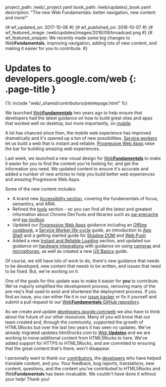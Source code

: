 project_path: /web/_project.yaml book_path: /web/updates/_book.yaml description: "The new Web Fundamentals: better navigation, new content and more!"

{# wf_updated_on: 2017-10-06 #} {# wf_published_on: 2016-10-07 #} {# wf_featured_image: /web/updates/images/2016/09/broadcast.png #} {# wf_featured_snippet: We recently made some big changes to Web**Fundamentals**, improving navigation, adding lots of new content, and making it easier for you to contribute. #}

# Updates to developers.google.com/web {: .page-title }

{% include "web/_shared/contributors/petelepage.html" %}

We launched [Web**Fundamentals**](/web/fundamentals/) two years ago to help ensure that developers had the latest guidance on how to build great sites and apps that worked well on desktop, but more importantly, on [mobile](https://webmasters.googleblog.com/2014/11/helping-users-find-mobile-friendly-pages.html).

A lot has chanced since then, the mobile web experience has improved dramatically and it's opened up a ton of new possibilities. [Service workers](/web/fundamentals/getting-started/primers/service-workers) let us build a web that is instant and reliable. [Progressive Web Apps](/web/progressive-web-apps/) raise the bar for building amazing web experiences.

Last week, we launched a new visual design for [Web**Fundamentals**](/web/fundamentals/) to make it easier for you to find the content you're looking for, and get the information you need. We updated content to ensure it's accurate and added a number of new articles to help you build better web experiences and amazing Progressive Web Apps.

Some of the new content includes:

* A brand new [Accessibility section](/web/fundamentals/accessibility/), covering the fundamentals of focus, semantics, and ARIA.
* Refined the [tools](/web/tools/) section - so you can find all the latest and greatest information about Chrome DevTools and libraries such as [sw-precache](/web/tools/service-worker-libraries/#service-worker-precache) and [sw-toolbox](/web/tools/service-worker-libraries/#service-worker-toolbox)
* Updated our [Progressive Web Apps](/web/progressive-web-apps/) guidance including an [Offline cookbook](/web/fundamentals/instant-and-offline/offline-cookbook/), a [Service Worker life-cycle](/web/fundamentals/instant-and-offline/service-worker/lifecycle) guide, an introduction to [App Shell](/web/fundamentals/architecture/app-shell) and a getting started guide for [Shadow DOM](/web/fundamentals/web-components/shadowdom) and [Web Push](/web/fundamentals/push-notifications)
* Added a new [Instant and Reliable Loading](/web/fundamentals/instant-and-offline/) section, and updated our guidance on [hardware integrations](/web/fundamentals/native-hardware/) with guidance on using [cameras](/web/fundamentals/native-hardware/capturing-images/) and [microphones](/web/fundamentals/native-hardware/recording-audio/), as well as created a new [UX Basics](/web/fundamentals/design-and-ux/ux-basics/) guide.

Of course, we still have lots of work to do, there's new guidance that needs to be developed, new content that needs to be written, and issues that need to be fixed. But, we're working on it.

One of the goals for this update was to make it easier for **you** to contribute. We've majorly simplified the development process, removing many of the pre-req's that used to exist and shortened the deployment process. If you find an issue, you can either file it in our [issue tracker](https://github.com/google/WebFundamentals/issues) or fix it yourself and submit a pull request to our [Web**Fundamentals** GitHub repository](https://github.com/google/WebFundamentals/).

As we create and update [developers.google.com/web](/web/) we also have to think about the future of our other resources. Many of you will know that our team created and, through the community, supported the growth of HTML5Rocks but over the last two years it has seen no updates. We've already migrated *updates.html5rocks.com* to [Web **Updates**](/web/updates/) and we are working to move additional content from HTML5Rocks to here. We've added support for HTTPS to HTML5Rocks, and are commited to ensuring that the great content that's there, won't disappear.

I personally want to thank our [contributors](https://github.com/html5rocks/www.html5rocks.com/graphs/contributors), the [developers](/web/resources/contributors) who have helped translate content, and you. Your feedback, bug reports, translations, new content, questions, and the content you've contributed to HTML5Rocks and Web**Fundamentals** has been invaluable. We couldn't have done it without your help! Thank you!